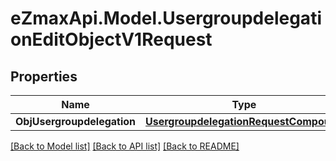 
# eZmaxApi.Model.UsergroupdelegationEditObjectV1Request

## Properties

Name | Type | Description | Notes
------------ | ------------- | ------------- | -------------
**ObjUsergroupdelegation** | [**UsergroupdelegationRequestCompound**](UsergroupdelegationRequestCompound.md) |  | 

[[Back to Model list]](../README.md#documentation-for-models)
[[Back to API list]](../README.md#documentation-for-api-endpoints)
[[Back to README]](../README.md)

